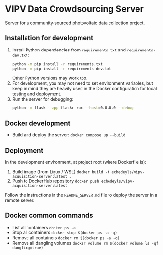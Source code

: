 # VIPV Data Crowdsourcing Server

Server for a community-sourced photovoltaic data collection project.

## Installation for development

1. Install Python dependencies from `requirements.txt` and `requirements-dev.txt`:
    ```bash
    python -m pip install -r requirements.txt
    python -m pip install -r requirements-dev.txt
    ```
    Other Python versions may work too.
2. For development, you may not need to set environment variables, but keep in mind they are heavily used in the Docker configuration for local testing and deployment.
3. Run the server for debugging:
    ```bash
    python -m flask --app flaskr run --host=0.0.0.0 --debug
    ```

## Docker development
- Build and deploy the server:
    `docker compose up --build`

## Deployment
In the development environment, at project root (where Dockerfile is):

1. Build image (from Linux / WSL)
	`docker build -t echedeyls/vipv-acquisition-server:latest .`
2. Push to DockerHub repository
	`docker push echedeyls/vipv-acquisition-server:latest`

Follow the instructions in the `README_SERVER.md` file to deploy the server in a remote server.

## Docker common commands
- List all containers
    `docker ps -a`
- Stop all containers
    `docker stop $(docker ps -a -q)`
- Remove all containers
    `docker rm $(docker ps -a -q)`
- Remove all dangling volumes
    `docker volume rm $(docker volume ls -qf dangling=true)`
